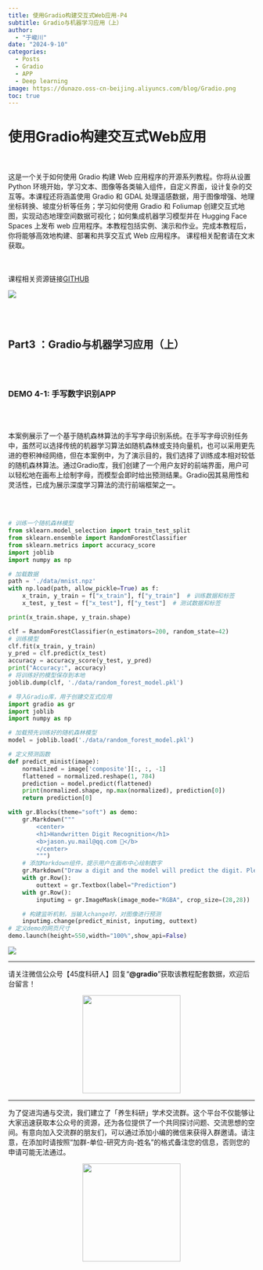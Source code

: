 ```yaml
---
title: 使用Gradio构建交互式Web应用-P4
subtitle: Gradio与机器学习应用（上）
author: 
  - "于峻川"
date: "2024-9-10"
categories:
  - Posts
  - Gradio
  - APP
  - Deep learning
image: https://dunazo.oss-cn-beijing.aliyuncs.com/blog/Gradio.png
toc: true
---
```



# 使用Gradio构建交互式Web应用

<br><br>
这是一个关于如何使用 Gradio 构建 Web 应用程序的开源系列教程。你将从设置 Python 环境开始，学习文本、图像等各类输入组件，自定义界面，设计复杂的交互等。本课程还将涵盖使用 Gradio 和 GDAL 处理遥感数据，用于图像增强、地理坐标转换、坡度分析等任务；学习如何使用 Gradio 和 Foliumap 创建交互式地图，实现动态地理空间数据可视化；如何集成机器学习模型并在 Hugging Face Spaces 上发布 web 应用程序。本教程包括实例、演示和作业。完成本教程后，你将能够高效地构建、部署和共享交互式 Web 应用程序。
课程相关配套请在文末获取。

<br><br>
课程相关资源链接[GITHUB](https://github.com/JunchuanYu/Building_Interactive_Web_APP_with_Gradio)

![](https://dunazo.oss-cn-beijing.aliyuncs.com/blog/Gradio_09.png)


<br><br>
## Part3 ：Gradio与机器学习应用（上）

<br><br>

### DEMO 4-1: 手写数字识别APP

<br><br>

本案例展示了一个基于随机森林算法的手写字母识别系统。在手写字母识别任务中，虽然可以选择传统的机器学习算法如随机森林或支持向量机，也可以采用更先进的卷积神经网络，但在本案例中，为了演示目的，我们选择了训练成本相对较低的随机森林算法。通过Gradio库，我们创建了一个用户友好的前端界面，用户可以轻松地在画布上绘制字母，而模型会即时给出预测结果。Gradio因其易用性和灵活性，已成为展示深度学习算法的流行前端框架之一。


<br><br>

```python
# 训练一个随机森林模型
from sklearn.model_selection import train_test_split
from sklearn.ensemble import RandomForestClassifier
from sklearn.metrics import accuracy_score
import joblib 
import numpy as np  

# 加载数据
path = './data/mnist.npz'  
with np.load(path, allow_pickle=True) as f:
    x_train, y_train = f["x_train"], f["y_train"]  # 训练数据和标签
    x_test, y_test = f["x_test"], f["y_test"]  # 测试数据和标签

print(x_train.shape, y_train.shape)

clf = RandomForestClassifier(n_estimators=200, random_state=42)
# 训练模型
clf.fit(x_train, y_train)
y_pred = clf.predict(x_test)
accuracy = accuracy_score(y_test, y_pred)
print("Accuracy:", accuracy)
# 将训练好的模型保存到本地
joblib.dump(clf, './data/random_forest_model.pkl')

# 导入Gradio库，用于创建交互式应用
import gradio as gr
import joblib
import numpy as np

# 加载预先训练好的随机森林模型
model = joblib.load('./data/random_forest_model.pkl')

# 定义预测函数
def predict_minist(image):
    normalized = image['composite'][:, :, -1]
    flattened = normalized.reshape(1, 784)
    prediction = model.predict(flattened)
    print(normalized.shape, np.max(normalized), prediction[0])
    return prediction[0]

with gr.Blocks(theme="soft") as demo:
    gr.Markdown("""
        <center> 
        <h1>Handwritten Digit Recognition</h1>
        <b>jason.yu.mail@qq.com 📧</b>
        </center>
        """)  
    # 添加Markdown组件，提示用户在画布中心绘制数字
    gr.Markdown("Draw a digit and the model will predict the digit. Please draw the digit in the center of the canvas")
    with gr.Row():
        outtext = gr.Textbox(label="Prediction")
    with gr.Row():
        inputimg = gr.ImageMask(image_mode="RGBA", crop_size=(28,28))

    # 构建监听机制，当输入change时，对图像进行预测
    inputimg.change(predict_minist, inputimg, outtext)
# 定义demo的网页尺寸
demo.launch(height=550,width="100%",show_api=False)

```

![](https://dunazo.oss-cn-beijing.aliyuncs.com/blog/demo4-1.gif)




---------------------------
请关注微信公众号【45度科研人】回复“**@gradio**”获取该教程配套数据，欢迎后台留言！


<span style="display: block; text-align: center; margin-left: auto; margin-right: auto;">
    <img src="https://dunazo.oss-cn-beijing.aliyuncs.com/blog/wechat-simple.png" width="200"  alt="">
</span>

---------------------------

为了促进沟通与交流，我们建立了「养生科研」学术交流群。这个平台不仅能够让大家迅速获取本公众号的资源，还为各位提供了一个共同探讨问题、交流思想的空间。有意向加入交流群的朋友们，可以通过添加小编的微信来获得入群邀请。请注意，在添加时请按照“加群-单位-研究方向-姓名”的格式备注您的信息，否则您的申请可能无法通过。


<span style="display: block; text-align: center; margin-left: auto; margin-right: auto;">
    <img src="https://dunazo.oss-cn-beijing.aliyuncs.com/blog/laidian.jpg" width="200"  alt="">
</span>
